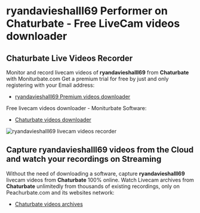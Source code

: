 # ryandavieshalll69 Performer on Chaturbate - Free LiveCam videos downloader

## Chaturbate Live Videos Recorder

Monitor and record livecam videos of **ryandavieshalll69** from **Chaturbate** with Moniturbate.com
Get a premium trial for free by just and only registering with your Email address:
* [ryandavieshalll69 Premium videos downloader](https://moniturbate.com/request-demo-licence-key.html)

Free livecam videos downloader - Moniturbate Software:
* [Chaturbate videos downloader](https://moniturbate.com/moniturbate-download-software.html)

![ryandavieshalll69 livecam videos recorder](https://peachurnet.com/templates/moniturbate-software.png)


## Capture ryandavieshalll69 videos from the Cloud and watch your recordings on Streaming

Without the need of downloading a software, capture **ryandavieshalll69** livecam videos from **Chaturbate** 100% online.
Watch Livecam archives from **Chaturbate** unlimitedly from thousands of existing recordings, only on Peachurbate.com and its websites network:
* [Chaturbate videos archives](https://peachurnet.com/)